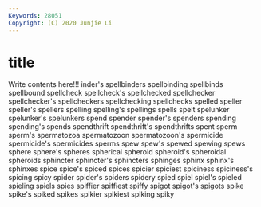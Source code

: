 ```yaml
---
Keywords: 28051
Copyright: (C) 2020 Junjie Li
---
```


# title

Write contents here!!!
inder's 
spellbinders 
spellbinding 
spellbinds 
spellbound 
spellcheck 
spellcheck's
spellchecked 
spellchecker 
spellchecker's 
spellcheckers 
spellchecking 
spellchecks 
spelled 
speller 
speller's 
spellers
spelling 
spelling's 
spellings 
spells 
spelt 
spelunker 
spelunker's 
spelunkers 
spend 
spender
spender's 
spenders 
spending 
spending's 
spends 
spendthrift 
spendthrift's 
spendthrifts 
spent 
sperm
sperm's 
spermatozoa 
spermatozoon 
spermatozoon's 
spermicide 
spermicide's 
spermicides 
sperms 
spew 
spew's
spewed 
spewing 
spews 
sphere 
sphere's 
spheres 
spherical 
spheroid 
spheroid's 
spheroidal
spheroids 
sphincter 
sphincter's 
sphincters 
sphinges 
sphinx 
sphinx's 
sphinxes 
spice 
spice's
spiced 
spices 
spicier 
spiciest 
spiciness 
spiciness's 
spicing 
spicy 
spider 
spider's
spiders 
spidery 
spied 
spiel 
spiel's 
spieled 
spieling 
spiels 
spies 
spiffier
spiffiest 
spiffy 
spigot 
spigot's 
spigots 
spike 
spike's 
spiked 
spikes 
spikier
spikiest 
spiking 
spiky 
